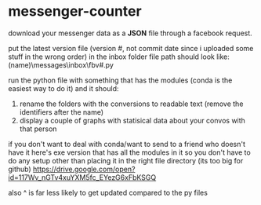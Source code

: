 # messenger-counter

download your messenger data as a **JSON** file through a facebook request. 

put the latest version file (version #, not commit date since i uploaded some stuff in the wrong order) in the inbox folder 
  file path should look like: (name)\messages\inbox\fbv#.py

run the python file with something that has the modules (conda is the easiest way to do it) and it should:
  1. rename the folders with the conversions to readable text (remove the identifiers after the name)
  2. display a couple of graphs with statisical data about your convos with that person
  
if you don't want to deal with conda/want to send to a friend who doesn't have it here's exe version that has all the modules in it so you don't have to do any setup other than placing it in the right file directory (its too big for github)
  https://drive.google.com/open?id=117Wv_nGTv4xuYXM5fc_EYezG6xFbKSGQ
  
  also ^ is far less likely to get updated compared to the py files
